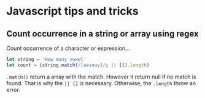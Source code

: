 # Javascript tips and tricks

## Count occurrence in a string or array using regex

Count occurrence of a character or expression...

```javascript
let string = 'How many vowel'
let count = (string.match(/[aeiouy]/g || []).length)
```
`.match()` return a array with the match.
However it return null if no match is found. That is why the `|| []` is necessary.
Otherwise, the `.length` throw an error.

